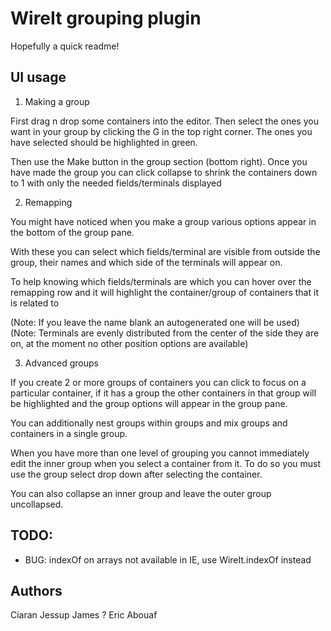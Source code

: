# WireIt grouping plugin

Hopefully a quick readme!

## UI usage

1. Making a group

First drag n drop some containers into the editor. Then select the ones you want in your group by clicking the G in the top right corner. The ones you have selected should be highlighted in green.

Then use the Make button in the group section (bottom right). Once you have made the group  you can click collapse to shrink the containers down to 1 with only the needed fields/terminals displayed

2. Remapping

You might have noticed when you make a group various options appear in the bottom of the group pane.

With these you can select which fields/terminal are visible from outside the group, their names and which side of the terminals will appear on.

To help knowing which fields/terminals are which you can hover over the remapping row and it will highlight the container/group of containers that it is related to

(Note: If you leave the name blank an autogenerated one will be used)
(Note: Terminals are evenly distributed from the center of the side they are on, at the moment no other position options are available)

3. Advanced groups

If you create 2 or more groups of containers you can click to focus on a particular container, if it has a group the other containers in that group will be highlighted and the group options will appear in the group pane.

You can additionally nest groups within groups and mix groups and containers in a single group.

When you have more than one level of grouping you cannot immediately edit the inner group when you select a container from it. To do so you must use the group select drop down after selecting the container.

You can also collapse an inner group and leave the outer group uncollapsed.


## TODO:

 * BUG: indexOf on arrays not available in IE, use WireIt.indexOf instead


## Authors

Ciaran Jessup
James ?
Eric Abouaf
